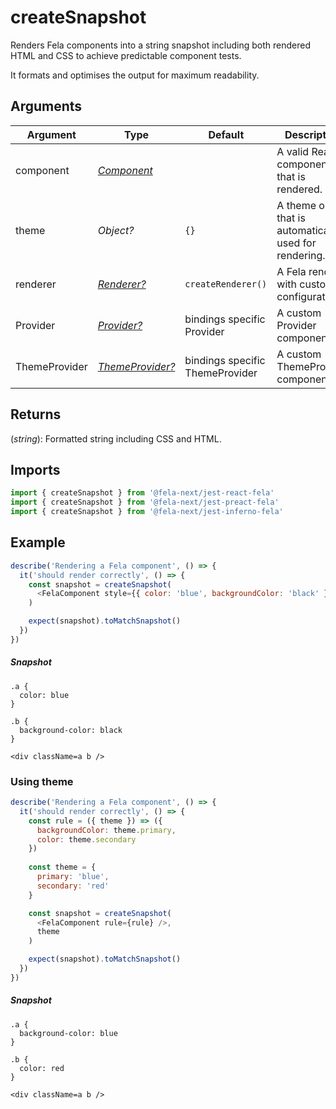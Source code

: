 # createSnapshot

Renders Fela components into a string snapshot including both rendered HTML and CSS to achieve predictable component tests.

It formats and optimises the output for maximum readability. 

## Arguments

| Argument | Type | Default | Description |
| --- | --- | --- | --- |
| component | [*Component*](https://facebook.github.io/react/docs/top-level-api.html#react.component) | |  A valid React component that is rendered. |
| theme | *Object?* | `{}` | A theme object that is automatically used for rendering. |
| renderer | [*Renderer?*](../fela/Renderer.md) | `createRenderer()` | A Fela renderer with custom configuration |
| Provider | [*Provider?*](../bindings/Provider.md) | bindings specific Provider | A custom Provider component |
| ThemeProvider | [*ThemeProvider?*](../bindings/ThemeProvider.md) | bindings specific ThemeProvider | A custom ThemeProvider component | 

## Returns
(*string*): Formatted string including CSS and HTML.

## Imports
```javascript
import { createSnapshot } from '@fela-next/jest-react-fela'
import { createSnapshot } from '@fela-next/jest-preact-fela'
import { createSnapshot } from '@fela-next/jest-inferno-fela'
```

## Example
```javascript
describe('Rendering a Fela component', () => {
  it('should render correctly', () => {
    const snapshot = createSnapshot(
      <FelaComponent style={{ color: 'blue', backgroundColor: 'black' }} />
    )

    expect(snapshot).toMatchSnapshot()
  })
})
```
##### Snapshot
```
.a {
  color: blue
}

.b {
  background-color: black
}

<div className=a b />
```

### Using theme

```javascript
describe('Rendering a Fela component', () => {
  it('should render correctly', () => {
    const rule = ({ theme }) => ({
      backgroundColor: theme.primary,
      color: theme.secondary
    })
    
    const theme = { 
      primary: 'blue',
      secondary: 'red'
    }

    const snapshot = createSnapshot(
      <FelaComponent rule={rule} />,
      theme
    )

    expect(snapshot).toMatchSnapshot()
  })
})
```
##### Snapshot
```
.a {
  background-color: blue
}

.b {
  color: red
}

<div className=a b />
```
